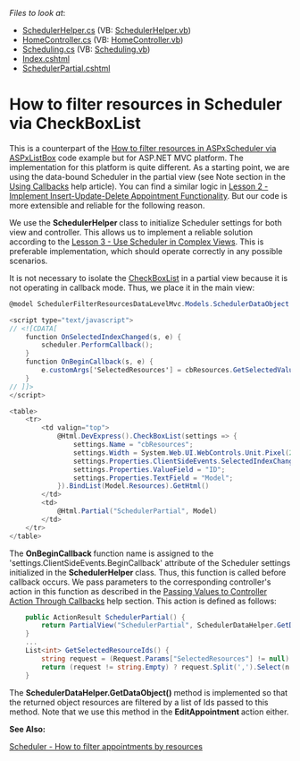<!-- default file list -->
*Files to look at*:

* [SchedulerHelper.cs](./CS/Code/SchedulerHelper.cs) (VB: [SchedulerHelper.vb](./VB/Code/SchedulerHelper.vb))
* [HomeController.cs](./CS/Controllers/HomeController.cs) (VB: [HomeController.vb](./VB/Controllers/HomeController.vb))
* [Scheduling.cs](./CS/Models/Scheduling.cs) (VB: [Scheduling.vb](./VB/Models/Scheduling.vb))
* [Index.cshtml](./CS/Views/Home/Index.cshtml)
* [SchedulerPartial.cshtml](./CS/Views/Home/SchedulerPartial.cshtml)
<!-- default file list end -->
# How to filter resources in Scheduler via CheckBoxList


<p>This is a counterpart of the <a href="https://www.devexpress.com/Support/Center/p/E3783">How to filter resources in ASPxScheduler via ASPxListBox</a> code example but for ASP.NET MVC platform. The implementation for this platform is quite different. As a starting point, we are using the data-bound Scheduler in the partial view (see Note section in the <a href="http://documentation.devexpress.com/#AspNet/CustomDocument9052">Using Callbacks</a> help article). You can find a similar logic in <a href="http://documentation.devexpress.com/#AspNet/CustomDocument11567">Lesson 2 - Implement Insert-Update-Delete Appointment Functionality</a>. But our code is more extensible and reliable for the following reason.</p><p></p><p>We use the <strong>SchedulerHelper </strong>class to initialize Scheduler settings for both view and controller. This allows us to implement a reliable solution according to the <a href="http://documentation.devexpress.com/#AspNet/CustomDocument11629">Lesson 3 - Use Scheduler in Complex Views</a>. This is preferable implementation, which should operate correctly in any possible scenarios.</p><p></p><p>It is not necessary to isolate the <a href="http://documentation.devexpress.com/#AspNet/CustomDocument10686">CheckBoxList</a> in a partial view because it is not operating in callback mode. Thus, we place it in the main view:</p><p></p>

```cs
@model SchedulerFilterResourcesDataLevelMvc.Models.SchedulerDataObject

<script type="text/javascript">
// <![CDATA[
    function OnSelectedIndexChanged(s, e) {
        scheduler.PerformCallback();
    }
    function OnBeginCallback(s, e) {
        e.customArgs['SelectedResources'] = cbResources.GetSelectedValues().join(',');
    }
// ]]>
</script>

<table>
    <tr>
        <td valign="top">
            @Html.DevExpress().CheckBoxList(settings => {
                settings.Name = "cbResources";
                settings.Width = System.Web.UI.WebControls.Unit.Pixel(200);
                settings.Properties.ClientSideEvents.SelectedIndexChanged = "OnSelectedIndexChanged";
                settings.Properties.ValueField = "ID";
                settings.Properties.TextField = "Model";
            }).BindList(Model.Resources).GetHtml()
        </td>
        <td>
            @Html.Partial("SchedulerPartial", Model)
        </td>
    </tr>
</table>
```

<p></p><p>The <strong>OnBeginCallback </strong>function name is assigned to the 'settings.ClientSideEvents.BeginCallback' attribute of the Scheduler settings initialized in the <strong>SchedulerHelper </strong>class. Thus, this function is called before callback occurs. We pass parameters to the corresponding controller's action in this function as described in the <a href="http://documentation.devexpress.com/#AspNet/CustomDocument9941">Passing Values to Controller Action Through Callbacks</a> help section. This action is defined as follows:</p><p></p>

```cs
    public ActionResult SchedulerPartial() {
        return PartialView("SchedulerPartial", SchedulerDataHelper.GetDataObject(GetSelectedResourceIds()));
    }
    ...
    List<int> GetSelectedResourceIds() {
        string request = (Request.Params["SelectedResources"] != null) ? (Request.Params["SelectedResources"]) : string.Empty;
        return (request != string.Empty) ? request.Split(',').Select(n => Convert.ToInt32(n)).ToList<int>() : new List<int>();
    }
```

<p></p><p>The <strong>SchedulerDataHelper.GetDataObject()</strong> method is implemented so that the returned object resources are filtered by a list of Ids passed to this method. Note that we use this method in the <strong>EditAppointment </strong>action either.</p><p></p><p><strong>See Also:</strong></p><p><a href="https://www.devexpress.com/Support/Center/p/E4496">Scheduler - How to filter appointments by resources</a></p>

<br/>


